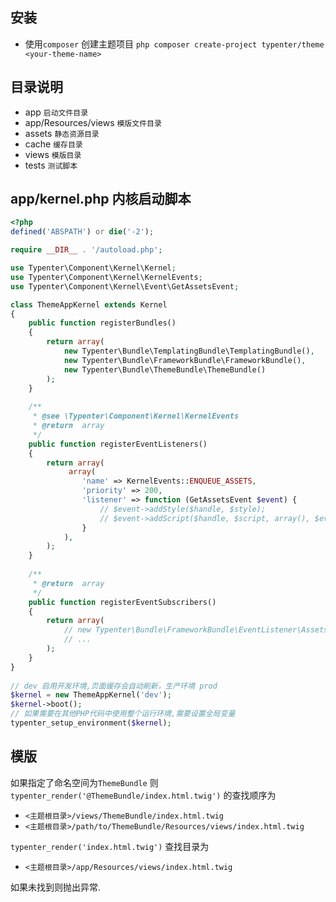 安装
------------

* 使用`composer` 创建主题项目 `php composer create-project typenter/theme <your-theme-name>`

目录说明
--------------------------
* app  `启动文件目录`
* app/Resources/views      `模版文件目录`
* assets    `静态资源目录`
* cache     `缓存目录`
* views     `模版目录`
* tests		`测试脚本`

app/kernel.php 内核启动脚本
--------------------------
```php
<?php
defined('ABSPATH') or die('-2');

require __DIR__ . '/autoload.php';

use Typenter\Component\Kernel\Kernel;
use Typenter\Component\Kernel\KernelEvents;
use Typenter\Component\Kernel\Event\GetAssetsEvent;

class ThemeAppKernel extends Kernel
{
    public function registerBundles()
    {
        return array(
            new Typenter\Bundle\TemplatingBundle\TemplatingBundle(),
            new Typenter\Bundle\FrameworkBundle\FrameworkBundle(),
            new Typenter\Bundle\ThemeBundle\ThemeBundle()
        );
    }
    
    /**
     * @see \Typenter\Component\Kernel\KernelEvents
     * @return  array
     */
    public function registerEventListeners()
    {
        return array(
             array(
                'name' => KernelEvents::ENQUEUE_ASSETS,
                'priority' => 200,
                'listener' => function (GetAssetsEvent $event) {
                    // $event->addStyle($handle, $style);
                    // $event->addScript($handle, $script, array(), $event::VERSION, true);
                }
            ),
        );
    }
    
    /**
     * @return  array
     */  
    public function registerEventSubscribers()
    {
        return array(
            // new Typenter\Bundle\FrameworkBundle\EventListener\AssetsEventSubscriber(),  
            // ...
        );
    }
}   
    
// dev 启用开发环境,页面缓存会自动刷新，生产环境 prod
$kernel = new ThemeAppKernel('dev');
$kernel->boot();
// 如果需要在其他PHP代码中使用整个运行环境,需要设置全局变量  
typenter_setup_environment($kernel);  
```    

模版
--------------------------
如果指定了命名空间为`ThemeBundle` 则`typenter_render('@ThemeBundle/index.html.twig')` 的查找顺序为
* `<主题根目录>/views/ThemeBundle/index.html.twig`
* `<主题根目录>/path/to/ThemeBundle/Resources/views/index.html.twig`

`typenter_render('index.html.twig')` 查找目录为
* `<主题根目录>/app/Resources/views/index.html.twig` 

如果未找到则抛出异常.